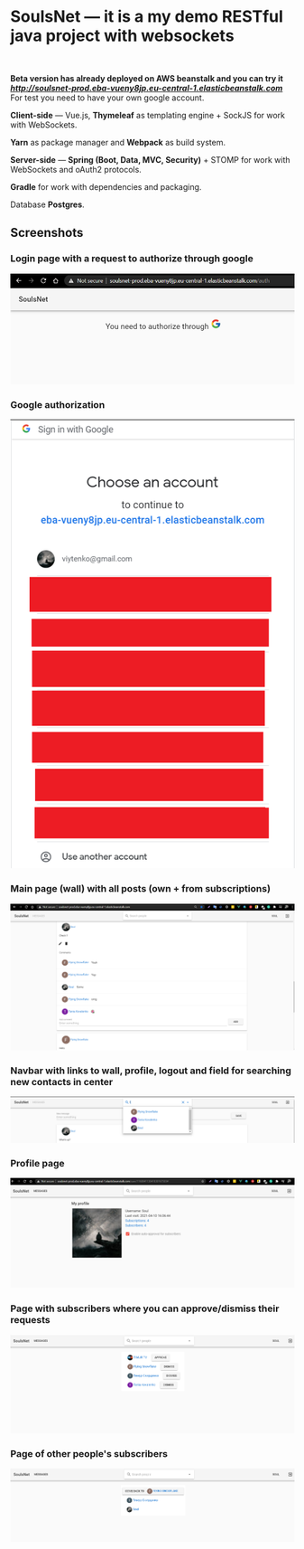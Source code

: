 <h1><strong>SoulsNet — it is a <b> my demo RESTful</b> java project with <b>websockets</b></strong></h1><br>

<strong>Beta version has already deployed on AWS beanstalk and you can try it <br>
    <a href="http://soulsnet-prod.eba-vueny8jp.eu-central-1.elasticbeanstalk.com" target="_blank" style="text-decoration:none;">
	    <em>http://soulsnet-prod.eba-vueny8jp.eu-central-1.elasticbeanstalk.com</em> 
    </a> 
</strong> <br>
For test you need to have your own google account.

**Client-side** — Vue.js, <b>Thymeleaf</b> as templating engine + SockJS for work with WebSockets.
 
<b>Yarn</b> as package manager and <b>Webpack</b> as build system.

**Server-side** — <b>Spring (Boot, Data, MVC, Security)</b> + STOMP for work with WebSockets and oAuth2 protocols.

<b>Gradle</b> for work with dependencies and packaging.

Database <b>Postgres</b>.  

<h2><strong>Screenshots</strong></h2>
<div>
	<h3>Login page with a request to authorize through google</h3>
	<img src="/screenshots/auth.PNG" alt="login_page_picture"/>
	<h3>Google authorization</h3>
	<img src="/screenshots/googleAuth.PNG" alt="googleAuth_page_picture"/>
</div>
<div>
	<h3>Main page (wall) with all posts (own + from subscriptions)</h3>
	<img src="/screenshots/main.PNG" alt="main_page_picture"/>
	<h3>Navbar with links to wall, profile, logout and field for searching new contacts in center</h3>
	<img src="/screenshots/navbar.PNG" alt="navbar_page_picture"/>
</div>
<div>
	<h3>Profile page</h3>
	<img src="/screenshots/profile.PNG" alt="profile_page_picture"/>
</div>
<div>
	<h3>Page with subscribers where you can approve/dismiss their requests</h3>
	<img src="/screenshots/subscribers.PNG" alt="subscribers_page_picture"/>
	<h3>Page of other people's subscribers</h3>
	<img src="/screenshots/notMySubscribers.PNG" alt="not_own_subscribers_page_picture"/>
</div>